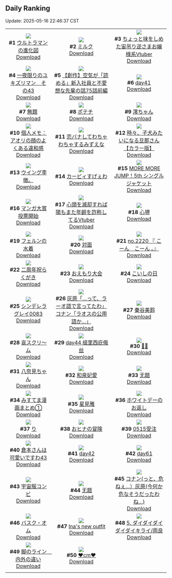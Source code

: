## Daily Ranking
Update: 2025-05-16 22:46:37 CST

|      |      |      |
| :----: | :----: | :----: |
| ![](https://i.pixiv.re/c/240x480/img-master/img/2025/05/14/00/08/45/130377922_p0_master1200.jpg)<br>**#1** [ウルトラマンの進化図](https://www.pixiv.net/artworks/130377922)<br>[Download](https://i.pixiv.re/img-original/img/2025/05/14/00/08/45/130377922_p0.png) | ![](https://i.pixiv.re/c/240x480/img-master/img/2025/05/14/20/30/03/130402603_p0_master1200.jpg)<br>**#2** [ミルク](https://www.pixiv.net/artworks/130402603)<br>[Download](https://i.pixiv.re/img-original/img/2025/05/14/20/30/03/130402603_p0.png) | ![](https://i.pixiv.re/c/240x480/img-master/img/2025/05/14/21/12/35/130404302_p0_master1200.jpg)<br>**#3** [ちょっと味をしめた宙吊り逆さまお嬢様系Vtuber](https://www.pixiv.net/artworks/130404302)<br>[Download](https://i.pixiv.re/img-original/img/2025/05/14/21/12/35/130404302_p0.png) |
| ![](https://i.pixiv.re/c/240x480/img-master/img/2025/05/14/06/49/21/130385539_p0_master1200.jpg)<br>**#4** [一夜限りのユキズリマン　その43](https://www.pixiv.net/artworks/130385539)<br>[Download](https://i.pixiv.re/img-original/img/2025/05/14/06/49/21/130385539_p0.png) | ![](https://i.pixiv.re/c/240x480/img-master/img/2025/05/15/19/11/20/130434504_p0_master1200.jpg)<br>**#5** [【創作】空気が「読める」新入社員と不愛想な先輩の話75話前編](https://www.pixiv.net/artworks/130434504)<br>[Download](https://i.pixiv.re/img-original/img/2025/05/15/19/11/20/130434504_p0.jpg) | ![](https://i.pixiv.re/c/240x480/img-master/img/2025/05/14/00/32/47/130378838_p0_master1200.jpg)<br>**#6** [day41](https://www.pixiv.net/artworks/130378838)<br>[Download](https://i.pixiv.re/img-original/img/2025/05/14/00/32/47/130378838_p0.jpg) |
| ![](https://i.pixiv.re/c/240x480/img-master/img/2025/05/14/20/10/21/130401866_p0_master1200.jpg)<br>**#7** [無題](https://www.pixiv.net/artworks/130401866)<br>[Download](https://i.pixiv.re/img-original/img/2025/05/14/20/10/21/130401866_p0.png) | ![](https://i.pixiv.re/c/240x480/img-master/img/2025/05/14/09/58/05/130388414_p0_master1200.jpg)<br>**#8** [ポテチ](https://www.pixiv.net/artworks/130388414)<br>[Download](https://i.pixiv.re/img-original/img/2025/05/14/09/58/05/130388414_p0.jpg) | ![](https://i.pixiv.re/c/240x480/img-master/img/2025/05/14/00/07/48/130377888_p0_master1200.jpg)<br>**#9** [澪ちゃん](https://www.pixiv.net/artworks/130377888)<br>[Download](https://i.pixiv.re/img-original/img/2025/05/14/00/07/48/130377888_p0.png) |
| ![](https://i.pixiv.re/c/240x480/img-master/img/2025/05/15/06/00/08/130419432_p0_master1200.jpg)<br>**#10** [個人メモ：アオリの顔のよくある違和感](https://www.pixiv.net/artworks/130419432)<br>[Download](https://i.pixiv.re/img-original/img/2025/05/15/06/00/08/130419432_p0.jpg) | ![](https://i.pixiv.re/c/240x480/img-master/img/2025/05/14/20/53/04/130403415_p0_master1200.jpg)<br>**#11** [恋バナしてわちゃわちゃするみずえな](https://www.pixiv.net/artworks/130403415)<br>[Download](https://i.pixiv.re/img-original/img/2025/05/14/20/53/04/130403415_p0.jpg) | ![](https://i.pixiv.re/c/240x480/img-master/img/2025/05/14/00/01/31/130377579_p0_master1200.jpg)<br>**#12** [時々、子犬みたいになる旦那さん【カラー版】](https://www.pixiv.net/artworks/130377579)<br>[Download](https://i.pixiv.re/img-original/img/2025/05/14/00/01/31/130377579_p0.jpg) |
| ![](https://i.pixiv.re/c/240x480/img-master/img/2025/05/14/15/12/03/130393920_p0_master1200.jpg)<br>**#13** [ウイング李徴。](https://www.pixiv.net/artworks/130393920)<br>[Download](https://i.pixiv.re/img-original/img/2025/05/14/15/12/03/130393920_p0.jpg) | ![](https://i.pixiv.re/c/240x480/img-master/img/2025/05/14/11/41/47/130390052_p0_master1200.jpg)<br>**#14** [カービィすげぇわ](https://www.pixiv.net/artworks/130390052)<br>[Download](https://i.pixiv.re/img-original/img/2025/05/14/11/41/47/130390052_p0.jpg) | ![](https://i.pixiv.re/c/240x480/img-master/img/2025/05/15/00/00/01/130411471_p0_master1200.jpg)<br>**#15** [MORE MORE JUMP！5th シングルジャケット](https://www.pixiv.net/artworks/130411471)<br>[Download](https://i.pixiv.re/img-original/img/2025/05/15/00/00/01/130411471_p0.jpg) |
| ![](https://i.pixiv.re/c/240x480/img-master/img/2025/05/14/13/45/03/130392424_p0_master1200.jpg)<br>**#16** [マンガ大賞投票開始](https://www.pixiv.net/artworks/130392424)<br>[Download](https://i.pixiv.re/img-original/img/2025/05/14/13/45/03/130392424_p0.jpg) | ![](https://i.pixiv.re/c/240x480/img-master/img/2025/05/15/21/01/28/130438488_p0_master1200.jpg)<br>**#17** [心頭を滅却すれば陽もまた年齢を詐称してるVtuber](https://www.pixiv.net/artworks/130438488)<br>[Download](https://i.pixiv.re/img-original/img/2025/05/15/21/01/28/130438488_p0.png) | ![](https://i.pixiv.re/c/240x480/img-master/img/2025/05/14/00/00/14/130377313_p0_master1200.jpg)<br>**#18** [心堺](https://www.pixiv.net/artworks/130377313)<br>[Download](https://i.pixiv.re/img-original/img/2025/05/14/00/00/14/130377313_p0.jpg) |
| ![](https://i.pixiv.re/c/240x480/img-master/img/2025/05/15/00/00/15/130411600_p0_master1200.jpg)<br>**#19** [フェルンの水着](https://www.pixiv.net/artworks/130411600)<br>[Download](https://i.pixiv.re/img-original/img/2025/05/15/00/00/15/130411600_p0.png) | ![](https://i.pixiv.re/c/240x480/img-master/img/2025/05/15/12/13/17/130425345_p0_master1200.jpg)<br>**#20** [対面](https://www.pixiv.net/artworks/130425345)<br>[Download](https://i.pixiv.re/img-original/img/2025/05/15/12/13/17/130425345_p0.png) | ![](https://i.pixiv.re/c/240x480/img-master/img/2025/05/15/22/11/46/130441249_p0_master1200.jpg)<br>**#21** [no.2220 『 こーん　こーん 。』](https://www.pixiv.net/artworks/130441249)<br>[Download](https://i.pixiv.re/img-original/img/2025/05/15/22/11/46/130441249_p0.jpg) |
| ![](https://i.pixiv.re/c/240x480/img-master/img/2025/05/14/00/00/03/130377207_p0_master1200.jpg)<br>**#22** [二周年祝らくがき](https://www.pixiv.net/artworks/130377207)<br>[Download](https://i.pixiv.re/img-original/img/2025/05/14/00/00/03/130377207_p0.jpg) | ![](https://i.pixiv.re/c/240x480/img-master/img/2025/05/15/00/06/48/130412191_p0_master1200.jpg)<br>**#23** [おえもり大会](https://www.pixiv.net/artworks/130412191)<br>[Download](https://i.pixiv.re/img-original/img/2025/05/15/00/06/48/130412191_p0.jpg) | ![](https://i.pixiv.re/c/240x480/img-master/img/2025/05/14/23/56/05/130411276_p0_master1200.jpg)<br>**#24** [こいしの日](https://www.pixiv.net/artworks/130411276)<br>[Download](https://i.pixiv.re/img-original/img/2025/05/14/23/56/05/130411276_p0.jpg) |
| ![](https://i.pixiv.re/c/240x480/img-master/img/2025/05/15/00/37/33/130413447_p0_master1200.jpg)<br>**#25** [シンデレラグレイ0083](https://www.pixiv.net/artworks/130413447)<br>[Download](https://i.pixiv.re/img-original/img/2025/05/15/00/37/33/130413447_p0.jpg) | ![](https://i.pixiv.re/c/240x480/img-master/img/2025/05/14/08/45/13/130387383_p0_master1200.jpg)<br>**#26** [灰原「…って、ラーオ語で言ってたわ」コナン「ラオスの公用語か…」](https://www.pixiv.net/artworks/130387383)<br>[Download](https://i.pixiv.re/img-original/img/2025/05/14/08/45/13/130387383_p0.jpg) | ![](https://i.pixiv.re/c/240x480/img-master/img/2025/05/14/00/00/13/130377304_p0_master1200.jpg)<br>**#27** [秦谷美鈴](https://www.pixiv.net/artworks/130377304)<br>[Download](https://i.pixiv.re/img-original/img/2025/05/14/00/00/13/130377304_p0.png) |
| ![](https://i.pixiv.re/c/240x480/img-master/img/2025/05/14/20/20/21/130402202_p0_master1200.jpg)<br>**#28** [哀スクリ～ム](https://www.pixiv.net/artworks/130402202)<br>[Download](https://i.pixiv.re/img-original/img/2025/05/14/20/20/21/130402202_p0.png) | ![](https://i.pixiv.re/c/240x480/img-master/img/2025/05/14/18/28/14/130398393_p0_master1200.jpg)<br>**#29** [day44 缇里西庇俄丝](https://www.pixiv.net/artworks/130398393)<br>[Download](https://i.pixiv.re/img-original/img/2025/05/14/18/28/14/130398393_p0.jpg) | ![](https://i.pixiv.re/c/240x480/img-master/img/2025/05/14/00/00/08/130377267_p0_master1200.jpg)<br>**#30** [💙💙](https://www.pixiv.net/artworks/130377267)<br>[Download](https://i.pixiv.re/img-original/img/2025/05/14/00/00/08/130377267_p0.png) |
| ![](https://i.pixiv.re/c/240x480/img-master/img/2025/05/15/01/25/37/130414815_p0_master1200.jpg)<br>**#31** [八奈見ちゃん](https://www.pixiv.net/artworks/130414815)<br>[Download](https://i.pixiv.re/img-original/img/2025/05/15/01/25/37/130414815_p0.png) | ![](https://i.pixiv.re/c/240x480/img-master/img/2025/05/15/00/00/12/130411564_p0_master1200.jpg)<br>**#32** [和泉妃愛](https://www.pixiv.net/artworks/130411564)<br>[Download](https://i.pixiv.re/img-original/img/2025/05/15/00/00/12/130411564_p0.png) | ![](https://i.pixiv.re/c/240x480/img-master/img/2025/05/14/18/57/29/130399201_p0_master1200.jpg)<br>**#33** [无题](https://www.pixiv.net/artworks/130399201)<br>[Download](https://i.pixiv.re/img-original/img/2025/05/14/18/57/29/130399201_p0.jpg) |
| ![](https://i.pixiv.re/c/240x480/img-master/img/2025/05/15/00/25/53/130412976_p0_master1200.jpg)<br>**#34** [みすてま漫画まとめ①](https://www.pixiv.net/artworks/130412976)<br>[Download](https://i.pixiv.re/img-original/img/2025/05/15/00/25/53/130412976_p0.png) | ![](https://i.pixiv.re/c/240x480/img-master/img/2025/05/14/12/39/47/130391208_p0_master1200.jpg)<br>**#35** [星見雅](https://www.pixiv.net/artworks/130391208)<br>[Download](https://i.pixiv.re/img-original/img/2025/05/14/12/39/47/130391208_p0.jpg) | ![](https://i.pixiv.re/c/240x480/img-master/img/2025/05/15/20/57/35/130438191_p0_master1200.jpg)<br>**#36** [ホワイトデーのお返し](https://www.pixiv.net/artworks/130438191)<br>[Download](https://i.pixiv.re/img-original/img/2025/05/15/20/57/35/130438191_p0.png) |
| ![](https://i.pixiv.re/c/240x480/img-master/img/2025/05/15/17/17/29/130431054_p0_master1200.jpg)<br>**#37** [り](https://www.pixiv.net/artworks/130431054)<br>[Download](https://i.pixiv.re/img-original/img/2025/05/15/17/17/29/130431054_p0.jpg) | ![](https://i.pixiv.re/c/240x480/img-master/img/2025/05/15/18/32/00/130433252_p0_master1200.jpg)<br>**#38** [おヒナの冒険](https://www.pixiv.net/artworks/130433252)<br>[Download](https://i.pixiv.re/img-original/img/2025/05/15/18/32/00/130433252_p0.jpg) | ![](https://i.pixiv.re/c/240x480/img-master/img/2025/05/14/19/35/22/130400533_p0_master1200.jpg)<br>**#39** [0515受注](https://www.pixiv.net/artworks/130400533)<br>[Download](https://i.pixiv.re/img-original/img/2025/05/14/19/35/22/130400533_p0.png) |
| ![](https://i.pixiv.re/c/240x480/img-master/img/2025/05/14/10/29/03/130388898_p0_master1200.jpg)<br>**#40** [倉本さんは可愛いですわ43](https://www.pixiv.net/artworks/130388898)<br>[Download](https://i.pixiv.re/img-original/img/2025/05/14/10/29/03/130388898_p0.jpg) | ![](https://i.pixiv.re/c/240x480/img-master/img/2025/05/15/01/45/30/130415580_p0_master1200.jpg)<br>**#41** [day42](https://www.pixiv.net/artworks/130415580)<br>[Download](https://i.pixiv.re/img-original/img/2025/05/15/01/45/30/130415580_p0.jpg) | ![](https://i.pixiv.re/c/240x480/img-master/img/2025/05/14/19/57/37/130401195_p0_master1200.jpg)<br>**#42** [day61](https://www.pixiv.net/artworks/130401195)<br>[Download](https://i.pixiv.re/img-original/img/2025/05/14/19/57/37/130401195_p0.jpg) |
| ![](https://i.pixiv.re/c/240x480/img-master/img/2025/05/14/21/42/51/130405521_p0_master1200.jpg)<br>**#43** [宇宙服コンビ](https://www.pixiv.net/artworks/130405521)<br>[Download](https://i.pixiv.re/img-original/img/2025/05/14/21/42/51/130405521_p0.png) | ![](https://i.pixiv.re/c/240x480/img-master/img/2025/05/15/19/01/00/130434196_p0_master1200.jpg)<br>**#44** [无题](https://www.pixiv.net/artworks/130434196)<br>[Download](https://i.pixiv.re/img-original/img/2025/05/15/19/01/00/130434196_p0.jpg) | ![](https://i.pixiv.re/c/240x480/img-master/img/2025/05/15/12/47/41/130425932_p0_master1200.jpg)<br>**#45** [コナン(っと、危ねぇ…）灰原(今何か危なそうだったわね…)](https://www.pixiv.net/artworks/130425932)<br>[Download](https://i.pixiv.re/img-original/img/2025/05/15/12/47/41/130425932_p0.jpg) |
| ![](https://i.pixiv.re/c/240x480/img-master/img/2025/05/15/00/00/10/130411550_p0_master1200.jpg)<br>**#46** [バスク・オム](https://www.pixiv.net/artworks/130411550)<br>[Download](https://i.pixiv.re/img-original/img/2025/05/15/00/00/10/130411550_p0.jpg) | ![](https://i.pixiv.re/c/240x480/img-master/img/2025/05/14/07/12/17/130385934_p0_master1200.jpg)<br>**#47** [Ina's new outfit](https://www.pixiv.net/artworks/130385934)<br>[Download](https://i.pixiv.re/img-original/img/2025/05/14/07/12/17/130385934_p0.jpg) | ![](https://i.pixiv.re/c/240x480/img-master/img/2025/05/14/18/19/14/130398173_p0_master1200.jpg)<br>**#48** [5. ダイダイダイダイダイキライ/雨良](https://www.pixiv.net/artworks/130398173)<br>[Download](https://i.pixiv.re/img-original/img/2025/05/14/18/19/14/130398173_p0.jpg) |
| ![](https://i.pixiv.re/c/240x480/img-master/img/2025/05/14/13/12/50/130391824_p0_master1200.jpg)<br>**#49** [脚のライン　内外の違い](https://www.pixiv.net/artworks/130391824)<br>[Download](https://i.pixiv.re/img-original/img/2025/05/14/13/12/50/130391824_p0.png) | ![](https://i.pixiv.re/c/240x480/img-master/img/2025/05/14/20/42/04/130403053_p0_master1200.jpg)<br>**#50** [❤️cm❤️](https://www.pixiv.net/artworks/130403053)<br>[Download](https://i.pixiv.re/img-original/img/2025/05/14/20/42/04/130403053_p0.png) |
|      |
